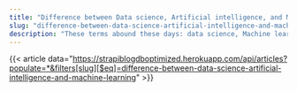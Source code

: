```yaml
---
title: "Difference between Data science, Artificial intelligence, and Machine learning?"
slug: "difference-between-data-science-artificial-intelligence-and-machine-learning"
description: "These terms abound these days: data science, Machine learning, Deep Learning, artificial intelligence, neural networks, and a slew of others. But what exactly do these buzzwords imply? Let's learn more about these terms."
---
```


{{< article data="https://strapiblogdboptimized.herokuapp.com/api/articles?populate=*&filters[slug][$eq]=difference-between-data-science-artificial-intelligence-and-machine-learning" >}}
